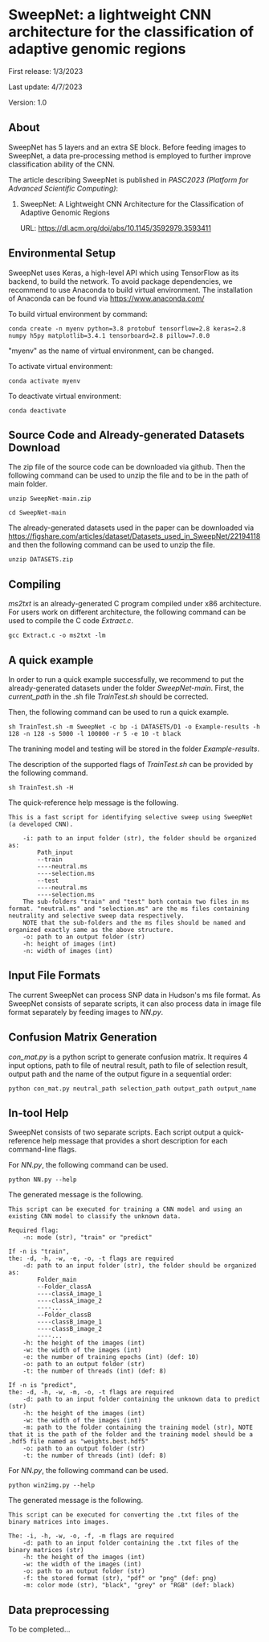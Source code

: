 # SweepNet: a lightweight CNN architecture for the classification of adaptive genomic regions

First release: 1/3/2023

Last update: 4/7/2023

Version: 1.0

## About
SweepNet has 5 layers and an extra SE block. Before feeding images to SweepNet, a data pre-processing method is employed to further improve classification ability of the CNN.

The article describing SweepNet is published in _PASC2023 (Platform for Advanced Scientific Computing)_:

1. SweepNet: A Lightweight CNN Architecture for the Classification of Adaptive Genomic Regions

   URL: https://dl.acm.org/doi/abs/10.1145/3592979.3593411

## Environmental Setup
SweepNet uses Keras, a high-level API which using TensorFlow as its backend, to build the network. To avoid package dependencies, we recommend to use Anaconda to build virtual environment. The installation of Anaconda can be found via https://www.anaconda.com/

To build virtual environment by command:

``conda create -n myenv python=3.8 protobuf tensorflow=2.8 keras=2.8 numpy h5py matplotlib=3.4.1 tensorboard=2.8 pillow=7.0.0``

"myenv" as the name of virtual environment, can be changed.

To activate virtual environment:

``conda activate myenv``

To deactivate virtual environment:

``conda deactivate``

## Source Code and Already-generated Datasets Download
The zip file of the source code can be downloaded via github. Then the following command can be used to unzip the file and to be in the path of main folder.

``unzip SweepNet-main.zip``

``cd SweepNet-main``

The already-generated datasets used in the paper can be downloaded via https://figshare.com/articles/dataset/Datasets_used_in_SweepNet/22194118 and then the following command can be used to unzip the file.

``unzip DATASETS.zip``


## Compiling
_ms2txt_ is an already-generated C program compiled under x86 architecture. For users work on different architecture, the following command can be used to compile the C code _Extract.c_.

``gcc Extract.c -o ms2txt -lm``


## A quick example
In order to run a quick example successfully, we recommend to put the already-generated datasets under the folder _SweepNet-main_. First, the _current_path_ in the .sh file _TrainTest.sh_ should be corrected.

Then, the following command can be used to run a quick example.

``sh TrainTest.sh -m SweepNet -c bp -i DATASETS/D1 -o Example-results -h 128 -n 128 -s 5000 -l 100000 -r 5 -e 10 -t black``

The tranining model and testing will be stored in the folder _Example-results_.

The description of the supported flags of _TrainTest.sh_ can be provided by the following command.

``sh TrainTest.sh -H``

The quick-reference help message is the following.
```
This is a fast script for identifying selective sweep using SweepNet (a developed CNN).

	-i: path to an input folder (str), the folder should be organized as:
		Path_input
		--train
		----neutral.ms
		----selection.ms
		--test
		----neutral.ms
		----selection.ms
	The sub-folders "train" and "test" both contain two files in ms format. "neutral.ms" and "selection.ms" are the ms files containing neutrality and selective sweep data respectively.
	NOTE that the sub-folders and the ms files should be named and organized exactly same as the above structure.
	-o: path to an output folder (str)
	-h: height of images (int)
	-n: width of images (int)
```


## Input File Formats
The current SweepNet can process SNP data in Hudson's ms file format. As SweepNet consists of separate scripts, it can also process data in image file format separately by feeding images to _NN.py_.

## Confusion Matrix Generation
_con_mat.py_ is a python script to generate confusion matrix. It requires 4 input options, path to file of neutral result, path to file of selection result, output path and the name of the output figure in a sequential order:

``python con_mat.py neutral_path selection_path output_path output_name``

## In-tool Help
SweepNet consists of two separate scripts. Each script output a quick-reference help message that provides a short description for each command-line flags.

For _NN.py_, the following command can be used.

``python NN.py --help``

The generated message is the following.

```
This script can be executed for training a CNN model and using an existing CNN model to classify the unknown data.

Required flag:
	-n: mode (str), "train" or "predict"

If -n is "train",
the: -d, -h, -w, -e, -o, -t flags are required
	-d: path to an input folder (str), the folder should be organized as:
		Folder_main
		--Folder_classA
		----classA_image_1
		----classA_image_2
		----...
		--Folder_classB
		----classB_image_1
		----classB_image_2
		----...
	-h: the height of the images (int)
	-w: the width of the images (int)
	-e: the number of training epochs (int) (def: 10)
	-o: path to an output folder (str)
	-t: the number of threads (int) (def: 8)

If -n is "predict",
the: -d, -h, -w, -m, -o, -t flags are required
	-d: path to an input folder containing the unknown data to predict (str)
	-h: the height of the images (int)
	-w: the width of the images (int)
	-m: path to the folder containing the training model (str), NOTE that it is the path of the folder and the training model should be a .hdf5 file named as "weights.best.hdf5"
	-o: path to an output folder (str)
	-t: the number of threads (int) (def: 8)
```

For _NN.py_, the following command can be used.

``python win2img.py --help``

The generated message is the following.

```
This script can be executed for converting the .txt files of the binary matrices into images.

The: -i, -h, -w, -o, -f, -m flags are required
	-d: path to an input folder containing the .txt files of the binary matrices (str)
	-h: the height of the images (int)
	-w: the width of the images (int)
	-o: path to an output folder (str)
	-f: the stored format (str), "pdf" or "png" (def: png)
	-m: color mode (str), "black", "grey" or "RGB" (def: black)
```

## Data preprocessing
To be completed...


